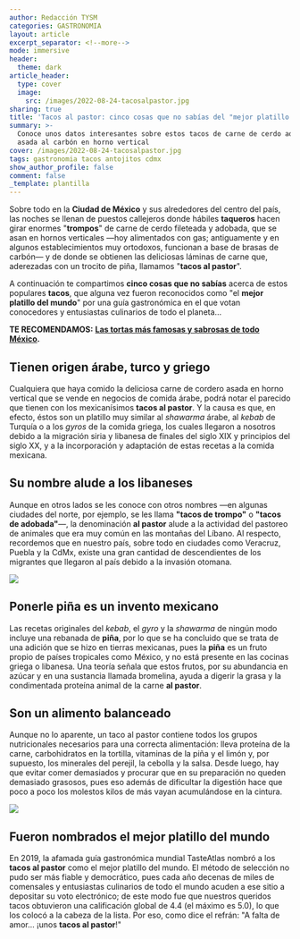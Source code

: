 ```yaml
---
author: Redacción TYSM
categories: GASTRONOMIA
layout: article
excerpt_separator: <!--more-->
mode: immersive
header:
  theme: dark
article_header:
  type: cover
  image:
    src: /images/2022-08-24-tacosalpastor.jpg
sharing: true
title: 'Tacos al pastor: cinco cosas que no sabías del "mejor platillo del mundo"'
summary: >-
  Conoce unos datos interesantes sobre estos tacos de carne de cerdo adobada y
  asada al carbón en horno vertical
cover: /images/2022-08-24-tacosalpastor.jpg
tags: gastronomia tacos antojitos cdmx
show_author_profile: false
comment: false
_template: plantilla
---
```







Sobre todo en la **Ciudad de México** y sus alrededores del centro del país, las noches se llenan de puestos callejeros donde hábiles **taqueros** hacen girar enormes "**trompos**" de carne de cerdo fileteada y adobada, que se asan en hornos verticales —hoy alimentados con gas; antiguamente y en algunos establecimientos muy ortodoxos, funcionan a base de brasas de carbón— y de donde se obtienen las deliciosas láminas de carne que, aderezadas con un trocito de piña, llamamos "**tacos al pastor**".

A continuación te compartimos **cinco cosas que no sabías** acerca de estos populares **tacos**, que alguna vez fueron reconocidos como "el **mejor platillo del mundo**" por una guía gastronómica en el que votan conocedores y entusiastas culinarios de todo el planeta…

**TE RECOMENDAMOS:** [**Las tortas más famosas y sabrosas de todo México**](https://blog.tonoysumariachi.com/gastronomia/2022/06/28/las-tortas-mas-famosas-y-sabrosas-de-todo-mexico.html)**.**

## Tienen origen árabe, turco y griego

Cualquiera que haya comido la deliciosa carne de cordero asada en horno vertical que se vende en negocios de comida árabe, podrá notar el parecido que tienen con los mexicanísimos **tacos al pastor**. Y la causa es que, en efecto, éstos son un platillo muy similar al _shawarma_ árabe, al _kebab_ de Turquía o a los _gyros_ de la comida griega, los cuales llegaron a nosotros debido a la migración siria y libanesa de finales del siglo XIX y principios del siglo XX, y a la incorporación y adaptación de estas recetas a la comida mexicana.

## Su nombre alude a los libaneses

Aunque en otros lados se les conoce con otros nombres —en algunas ciudades del norte, por ejemplo, se les llama **"tacos de trompo"** o **"tacos de adobada"**—, la denominación **al pastor** alude a la actividad del pastoreo de animales que era muy común en las montañas del Líbano. Al respecto, recordemos que en nuestro país, sobre todo en ciudades como Veracruz, Puebla y la CdMx, existe una gran cantidad de descendientes de los migrantes que llegaron al país debido a la invasión otomana.

![](https://upload.wikimedia.org/wikipedia/commons/thumb/8/8d/Tacos_Pastor.JPG/768px-Tacos_Pastor.JPG)

## Ponerle piña es un invento mexicano

Las recetas originales del _kebab_, el _gyro_ y la _shawarma_ de ningún modo incluye una rebanada de **piña**, por lo que se ha concluido que se trata de una adición que se hizo en tierras mexicanas, pues la **piña** es un fruto propio de países tropicales como México, y no está presente en las cocinas griega o libanesa. Una teoría señala que estos frutos, por su abundancia en azúcar y en una sustancia llamada bromelina, ayuda a digerir la grasa y la condimentada proteína animal de la carne **al pastor**.

## Son un alimento balanceado

Aunque no lo aparente, un taco al pastor contiene todos los grupos nutricionales necesarios para una correcta alimentación: lleva proteína de la carne, carbohidratos en la tortilla, vitaminas de la piña y el limón y, por supuesto, los minerales del perejil, la cebolla y la salsa. Desde luego, hay que evitar comer demasiados y procurar que en su preparación no queden demasiado grasosos, pues eso además de dificultar la digestión hace que poco a poco los molestos kilos de más vayan acumulándose en la cintura.

![](https://upload.wikimedia.org/wikipedia/commons/thumb/7/73/Orden_de_tacos_al_pastor_en_Tlaxcala_02.jpg/1024px-Orden_de_tacos_al_pastor_en_Tlaxcala_02.jpg)

## Fueron nombrados el mejor platillo del mundo

En 2019, la afamada guía gastronómica mundial TasteAtlas nombró a los **tacos al pastor** como el mejor platillo del mundo. El método de selección no pudo ser más fiable y democrático, pues cada año decenas de miles de comensales y entusiastas culinarios de todo el mundo acuden a ese sitio a depositar su voto electrónico; de este modo fue que nuestros queridos tacos obtuvieron una calificación global de 4.4 (el máximo es 5.0), lo que los colocó a la cabeza de la lista. Por eso, como dice el refrán: "A falta de amor… ¡unos **tacos al pastor**!"
